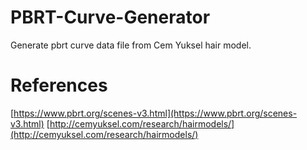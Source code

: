 # PBRT-Curve-Generator

Generate pbrt curve data file from Cem Yuksel hair model.

# References

[https://www.pbrt.org/scenes-v3.html](https://www.pbrt.org/scenes-v3.html)
[http://cemyuksel.com/research/hairmodels/](http://cemyuksel.com/research/hairmodels/)

